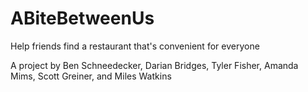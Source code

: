 ABiteBetweenUs
==============

Help friends find a restaurant that's convenient for everyone

A project by Ben Schneedecker, Darian Bridges, Tyler Fisher, Amanda Mims, Scott Greiner, and Miles Watkins
